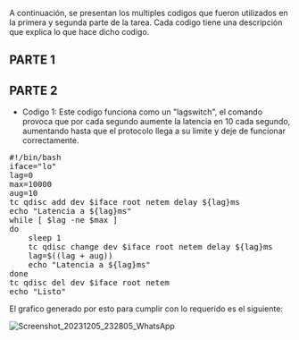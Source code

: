 A continuación, se presentan los multiples codigos que fueron utilizados en la primera y segunda parte de la tarea. Cada codigo tiene una descripción que explica lo que hace dicho codigo.

## PARTE 1




## PARTE 2
- Codigo 1:
Este codigo funciona como un "lagswitch", el comando provoca que por cada segundo aumente la latencia en 10 cada segundo, aumentando hasta que el protocolo llega a su limite y deje de funcionar correctamente.

<pre>
#!/bin/bash
iface="lo"
lag=0
max=10000
aug=10
tc qdisc add dev $iface root netem delay ${lag}ms
echo "Latencia a ${lag}ms"
while [ $lag -ne $max ]
do
    sleep 1
    tc qdisc change dev $iface root netem delay ${lag}ms
    lag=$((lag + aug))
    echo "Latencia a ${lag}ms"
done
tc qdisc del dev $iface root netem
echo "Listo"
</pre>
El grafico generado por esto para cumplir con lo requerido es el siguiente:

![Screenshot_20231205_232805_WhatsApp](https://github.com/blobos1/TAREA/assets/152948326/ccee48ba-e248-4e91-8021-c3c847f4a6f2)

